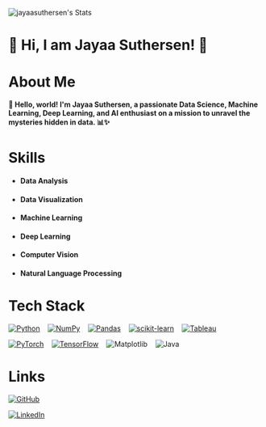 ![jayaasuthersen's Stats](https://github-readme-stats.vercel.app/api?username=jayaasuthersen&theme=tokyonight&show_icons=true&hide_border=false&count_private=true)

# 🚀 Hi, I am Jayaa Suthersen! 🌟
# About Me

**👋 Hello, world! I'm Jayaa Suthersen, a passionate Data Science, Machine Learning, Deep Learning, and AI enthusiast on a mission to unravel the mysteries hidden in data. 📊✨**




# Skills


- #### Data Analysis



- #### Data Visualization






- #### Machine Learning

- #### Deep Learning 

- #### Computer Vision 

- #### Natural Language Processing 




# Tech Stack
[![Python](https://img.shields.io/badge/Python-FFD43B?style=for-the-badge&logo=python&logoColor=blue)](https://www.python.org/) &nbsp;&nbsp; [![NumPy](https://img.shields.io/badge/Numpy-777BB4?style=for-the-badge&logo=numpy&logoColor=white)](https://numpy.org/) &nbsp;&nbsp; [![Pandas](https://img.shields.io/badge/Pandas-2C2D72?style=for-the-badge&logo=pandas&logoColor=white)](https://pandas.pydata.org/) &nbsp;&nbsp; [![scikit-learn](https://img.shields.io/badge/scikit_learn-F7931E?style=for-the-badge&logo=scikit-learn&logoColor=white)](https://scikit-learn.org/stable/) &nbsp;&nbsp; [![Tableau](https://img.shields.io/badge/Tableau-E97627?style=for-the-badge&logo=Tableau&logoColor=white)](https://www.tableau.com/)  

[![PyTorch](https://img.shields.io/badge/PyTorch-EE4C2C?style=for-the-badge&logo=pytorch&logoColor=white)](https://pytorch.org/) &nbsp;&nbsp; [![TensorFlow](https://img.shields.io/badge/TensorFlow-FF6F00?style=for-the-badge&logo=tensorflow&logoColor=white)](https://www.tensorflow.org/) &nbsp;&nbsp; ![Matplotlib](https://img.shields.io/badge/Matplotlib-%23ffffff.svg?style=for-the-badge&logo=Matplotlib&logoColor=black) &nbsp;&nbsp; ![Java](https://img.shields.io/badge/java-%23ED8B00.svg?style=for-the-badge&logo=openjdk&logoColor=white)




# Links


 [![GitHub](https://img.shields.io/badge/GitHub-100000?style=for-the-badge&logo=github&logoColor=white)](https://github.com/jayaasuthersen)


[![LinkedIn](https://img.shields.io/badge/LinkedIn-0077B5?style=for-the-badge&logo=linkedin&logoColor=white)](https://www.linkedin.com/in/jayaasuthersen/)
